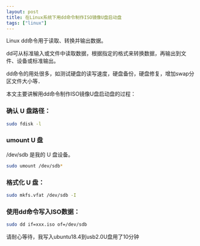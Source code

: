 ```yaml
---
layout: post
title: 在Linux系统下用dd命令制作ISO镜像U盘启动盘
tags: ["linux"]
---
```

Linux dd命令用于读取、转换并输出数据。

dd可从标准输入或文件中读取数据，根据指定的格式来转换数据，再输出到文件、设备或标准输出。

dd命令的用处很多，如测试硬盘的读写速度，硬盘备份，硬盘修复，增加swap分区文件大小等．

本文主要讲解用dd命令制作ISO镜像U盘启动盘的过程：

### 确认 U 盘路径：

~~~sh
sudo fdisk -l
~~~

### umount U 盘
/dev/sdb 是我的 U 盘设备。

~~~sh
sudo umount /dev/sdb*   
~~~

### 格式化 U 盘：

~~~sh
sudo mkfs.vfat /dev/sdb -I  
~~~

### 使用dd命令写入ISO数据：

~~~sh
sudo dd if=xxx.iso of=/dev/sdb
~~~

请耐心等待，我写入ubuntu18.4到usb2.0U盘用了10分钟